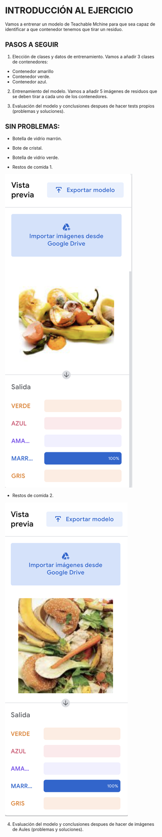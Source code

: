 # INTRODUCCIÓN AL EJERCICIO

Vamos a entrenar un modelo de Teachable Mchine para que sea capaz de identificar a que contenedor tenemos que tirar un residuo.

## PASOS A SEGUIR

1. Elección de clases y datos de entrenamiento.
Vamos a añadir 3 clases de contenedores:
 * Contenedor amarillo
 * Contenedor verde.
 * Contenedor azul.
 
2. Entrenamiento del modelo.
Vamos a añadir 5 imágenes de residuos que se deben tirar a cada uno de los contenedores.

3. Evaluación del modelo y conclusiones despues de hacer tests propios (problemas y soluciones).

## SIN PROBLEMAS:
* Botella de vidrio marrón.

* Bote de cristal.

* Botella de vidrio verde.

* Restos de comida 1.

![](https://github.com/neusmartinez/IA-docs/blob/main/RESTOS%201.png)

* Restos de comida 2.

![](https://github.com/neusmartinez/IA-docs/blob/main/RESTOS%202.png)

4. Evaluación del modelo y conclusiones despues de hacer de imágenes de Aules (problemas y soluciones).
